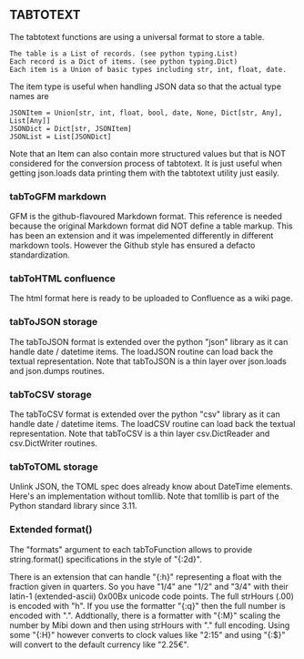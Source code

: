 ## TABTOTEXT

The tabtotext functions are using a universal format to store a table.

    The table is a List of records. (see python typing.List)
    Each record is a Dict of items. (see python typing.Dict)
    Each item is a Union of basic types including str, int, float, date.

The item type is useful when handling JSON data so that the actual type names are

    JSONItem = Union[str, int, float, bool, date, None, Dict[str, Any], List[Any]]
    JSONDict = Dict[str, JSONItem]
    JSONList = List[JSONDict]

Note that an Item can also contain more structured values but that is NOT considered
for the conversion process of tabtotext. It is just useful when getting json.loads
data printing them with the tabtotext utility just easily.

### tabToGFM markdown

GFM is the github-flavoured Markdown format. This reference is needed because the
original Markdown format did NOT define a table markup. This has been an extension
and it was impelemented differently in different markdown tools. However the Github
style has ensured a defacto standardization.

### tabToHTML confluence

The html format here is ready to be uploaded to Confluence as a wiki page.

### tabToJSON storage

The tabToJSON format is extended over the python "json" library as it can handle
date / datetime items. The loadJSON routine can load back the textual representation.
Note that tabToJSON is a thin layer over json.loads and json.dumps routines.

### tabToCSV storage

The tabToCSV format is extended over the python "csv" library as it can handle
date / datetime items. The loadCSV routine can load back the textual representation.
Note that tabToCSV is a thin layer csv.DictReader and csv.DictWriter routines.

### tabToTOML storage

Unlink JSON, the TOML spec does already know about DateTime elements.
Here's an implementation without tomllib. Note that tomllib is part
of the Python standard library since 3.11.

### Extended format()

The "formats" argument to each tabToFunction allows to provide string.format()
specifications in the style of "{:2d}".

There is an extension that can handle "{:h}" representing a float with the
fraction given in quarters. So you have "1/4" ane "1/2" and "3/4" with their
latin-1 (extended-ascii) 0x00Bx unicode code points. The full strHours (.00) 
is encoded with "h". If you use the formatter "{:q}" then the full number is 
encoded with ".". Addtionally, there is a formatter with "{:M}" scaling the
number by Mibi down and then using strHours with "." full encoding. Using
some "{:H}" however converts to clock values like "2:15" and using "{:$}"
will convert to the default currency like "2.25€".

